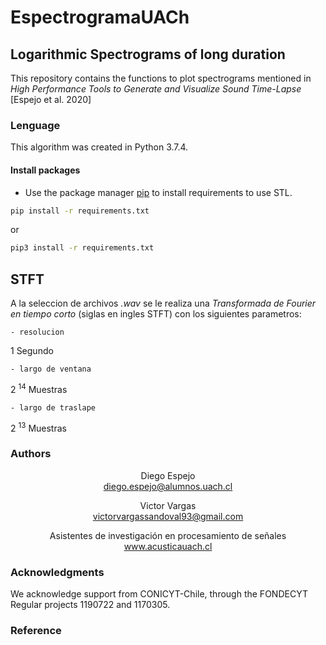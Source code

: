 # EspectrogramaUACh

## Logarithmic Spectrograms of long duration
This repository contains the functions to plot spectrograms mentioned in *High Performance Tools to Generate and Visualize Sound Time-Lapse* [Espejo et al. 2020]


### Lenguage
This algorithm was created in Python 3.7.4.

#### Install packages
- Use the package manager [pip](https://pip.pypa.io/en/stable/) to install requirements to use STL.

```bash
pip install -r requirements.txt  
```
or 
```bash
pip3 install -r requirements.txt  
```

## STFT
A la seleccion de archivos *.wav* se le realiza una *Transformada de Fourier en tiempo corto* (siglas en ingles STFT) con los siguientes parametros: 

    - resolucion 
1 Segundo

    - largo de ventana 
    
2 <sup>14</sup> Muestras

    - largo de traslape 

2 <sup>13</sup> Muestras




### Authors
<p style="text-align:center">Diego Espejo <br>
<a href="mailto:diego.es
         pejo@alumnos.uach.cl">diego.espejo@alumnos.uach.cl</a><br>
<p style="text-align:center">Victor Vargas <br>
<a href="mailto:victorvargassandoval93@gmail.com">victorvargassandoval93@gmail.com</a><br>
<p style="text-align:center">Asistentes de investigación en procesamiento de señales <br>
<a href="http://www.acusticauach.cl">www.acusticauach.cl</a><br>

### Acknowledgments
We acknowledge support from CONICYT-Chile, through the FONDECYT Regular projects 1190722 and 1170305.

### Reference
